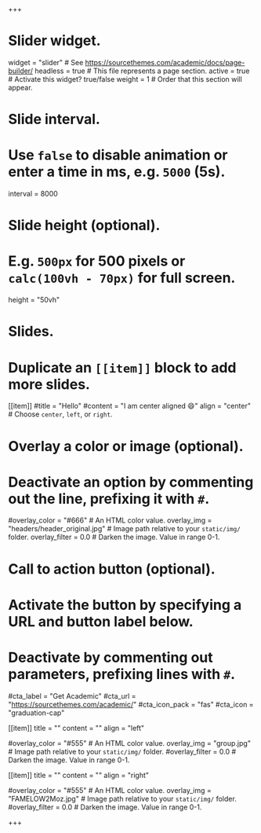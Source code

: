 +++
# Slider widget.
widget = "slider"  # See https://sourcethemes.com/academic/docs/page-builder/
headless = true  # This file represents a page section.
active = true  # Activate this widget? true/false
weight = 1  # Order that this section will appear.

# Slide interval.
# Use `false` to disable animation or enter a time in ms, e.g. `5000` (5s).
interval = 8000

# Slide height (optional).
# E.g. `500px` for 500 pixels or `calc(100vh - 70px)` for full screen.
height = "50vh"

# Slides.
# Duplicate an `[[item]]` block to add more slides.
[[item]]
  #title = "Hello"
  #content = "I am center aligned :smile:"
  align = "center"  # Choose `center`, `left`, or `right`.

  # Overlay a color or image (optional).
  #   Deactivate an option by commenting out the line, prefixing it with `#`.
  #overlay_color = "#666"  # An HTML color value.
  overlay_img = "headers/header_original.jpg"  # Image path relative to your `static/img/` folder.
  overlay_filter = 0.0  # Darken the image. Value in range 0-1.

  # Call to action button (optional).
  #   Activate the button by specifying a URL and button label below.
  #   Deactivate by commenting out parameters, prefixing lines with `#`.
  #cta_label = "Get Academic"
  #cta_url = "https://sourcethemes.com/academic/"
  #cta_icon_pack = "fas"
  #cta_icon = "graduation-cap"

[[item]]
  title = ""
  content = ""
  align = "left"

  #overlay_color = "#555"  # An HTML color value.
  overlay_img = "group.jpg"  # Image path relative to your `static/img/` folder.
  #overlay_filter = 0.0  # Darken the image. Value in range 0-1.

[[item]]
  title = ""
  content = ""
  align = "right"

  #overlay_color = "#555"  # An HTML color value.
  overlay_img = "FAMELOW2Moz.jpg"  # Image path relative to your `static/img/` folder.
  #overlay_filter = 0.0  # Darken the image. Value in range 0-1.
  
+++
